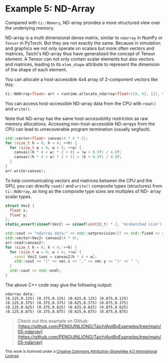 # Example 5: ND-Array

Compared with `ti::Memory`, ND-array provides a more structured view over
the underlying memory.

ND-array is a multi dimensional dense matrix, similar to `ndarray` in
NumPy or `Tensor` in PyTorch. But they are not exactly the same. Because
in simulation and graphics we not only operate on scalars but more often
vectors and matrices, Taichi's ND-array thus have generalized the concept
of Tensor element. A Tensor can not only contain scalar elements but also
vectors and matrices, leading to its `elem_shape` attribute to represent
the dimension of the shape of each element.

You can allocate a host-accessible 4x4 array of 2-component vectors like
this:

```cpp
ti::NdArray<float> arr = runtime.allocate_ndarray<float>({4, 4}, {2}, true);
```

You can access host-accessible ND-array data from the CPU with `read()`
and `write()`.

Note that ND-array has the same host-accessibility restriction as raw
memory allocations. Accessing non-host-accessible ND-arrays from the CPU
can lead to unrecoverable program termination (usually segfault).

```cpp
std::vector<float> canvas(4 * 4 * 2);
for (size_t h = 0; h < 4; ++h) {
  for (size_t w = 0; w < 4; ++w) {
    canvas[(h * 4 + w) * 2 + 0] = (w + 0.5f) / 4.0f;
    canvas[(h * 4 + w) * 2 + 1] = (h + 0.5f) / 4.0f;
  }
}
arr.write(canvas);
```

To help communicating vectors and matrices between the CPU and the GPU,
you can directly `read()` and `write()` composite types (structures) from
`ti::NdArray`, as long as the composite type sizes are multiples of ND-
array scalar types.

```cpp
struct Vec2 {
  float x;
  float y;
};
static_assert(sizeof(Vec2) == sizeof(uint32_t) * 2, "mismatched size");

std::cout << "ndarray data:" << std::setprecision(3) << std::fixed << std::endl;
std::vector<Vec2> canvas2(4 * 4);
arr.read(canvas2);
for (size_t h = 0; h < 4; ++h) {
  for (size_t w = 0; w < 4; ++w) {
    const Vec2 &vec = canvas2[h * 4 + w];
    std::cout << "(" << vec.x << "," << vec.y << ")" << " ";
  }
  std::cout << std::endl;
}
```

The above C++ code may give the following output:

```plaintext
ndarray data:
(0.125,0.125) (0.375,0.125) (0.625,0.125) (0.875,0.125)
(0.125,0.375) (0.375,0.375) (0.625,0.375) (0.875,0.375)
(0.125,0.625) (0.375,0.625) (0.625,0.625) (0.875,0.625)
(0.125,0.875) (0.375,0.875) (0.625,0.875) (0.875,0.875)
```

> Check out this example on Github: [https://github.com/PENGUINLIONG/TaichiAotByExamples/tree/main/05-ndarray](https://github.com/PENGUINLIONG/TaichiAotByExamples/tree/main/05-ndarray)

<sub>This work is licensed under a <a rel="license" href="http://creativecommons.org/licenses/by-sa/4.0/">Creative Commons Attribution-ShareAlike 4.0 International License</a>.</sub>